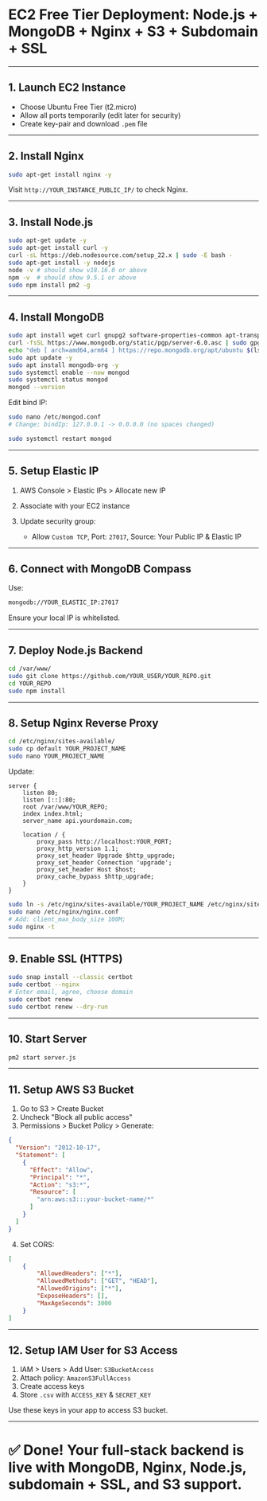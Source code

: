 # EC2 Free Tier Deployment: Node.js + MongoDB + Nginx + S3 + Subdomain + SSL

---

## 1. Launch EC2 Instance

* Choose Ubuntu Free Tier (t2.micro)
* Allow all ports temporarily (edit later for security)
* Create key-pair and download `.pem` file

---

## 2. Install Nginx

```bash
sudo apt-get install nginx -y
```

Visit `http://YOUR_INSTANCE_PUBLIC_IP/` to check Nginx.

---

## 3. Install Node.js

```bash
sudo apt-get update -y
sudo apt-get install curl -y
curl -sL https://deb.nodesource.com/setup_22.x | sudo -E bash -
sudo apt-get install -y nodejs
node -v # should show v18.16.0 or above
npm -v  # should show 9.5.1 or above
sudo npm install pm2 -g
```

---

## 4. Install MongoDB

```bash
sudo apt install wget curl gnupg2 software-properties-common apt-transport-https ca-certificates lsb-release
curl -fsSL https://www.mongodb.org/static/pgp/server-6.0.asc | sudo gpg --dearmor -o /etc/apt/trusted.gpg.d/mongodb-6.gpg
echo "deb [ arch=amd64,arm64 ] https://repo.mongodb.org/apt/ubuntu $(lsb_release -cs)/mongodb-org/6.0 multiverse" | sudo tee /etc/apt/sources.list.d/mongodb-org-6.0.list
sudo apt update -y
sudo apt install mongodb-org -y
sudo systemctl enable --now mongod
sudo systemctl status mongod
mongod --version
```

Edit bind IP:

```bash
sudo nano /etc/mongod.conf
# Change: bindIp: 127.0.0.1 -> 0.0.0.0 (no spaces changed)
```

```bash
sudo systemctl restart mongod
```

---

## 5. Setup Elastic IP

1. AWS Console > Elastic IPs > Allocate new IP
2. Associate with your EC2 instance
3. Update security group:

   * Allow `Custom TCP`, Port: `27017`, Source: Your Public IP & Elastic IP

---

## 6. Connect with MongoDB Compass

Use:

```txt
mongodb://YOUR_ELASTIC_IP:27017
```

Ensure your local IP is whitelisted.

---

## 7. Deploy Node.js Backend

```bash
cd /var/www/
sudo git clone https://github.com/YOUR_USER/YOUR_REPO.git
cd YOUR_REPO
sudo npm install
```

---

## 8. Setup Nginx Reverse Proxy

```bash
cd /etc/nginx/sites-available/
sudo cp default YOUR_PROJECT_NAME
sudo nano YOUR_PROJECT_NAME
```

Update:

```nginx
server {
    listen 80;
    listen [::]:80;
    root /var/www/YOUR_REPO;
    index index.html;
    server_name api.yourdomain.com;

    location / {
        proxy_pass http://localhost:YOUR_PORT;
        proxy_http_version 1.1;
        proxy_set_header Upgrade $http_upgrade;
        proxy_set_header Connection 'upgrade';
        proxy_set_header Host $host;
        proxy_cache_bypass $http_upgrade;
    }
}
```

```bash
sudo ln -s /etc/nginx/sites-available/YOUR_PROJECT_NAME /etc/nginx/sites-enabled/
sudo nano /etc/nginx/nginx.conf
# Add: client_max_body_size 100M;
sudo nginx -t
```

---

## 9. Enable SSL (HTTPS)

```bash
sudo snap install --classic certbot
sudo certbot --nginx
# Enter email, agree, choose domain
sudo certbot renew
sudo certbot renew --dry-run
```

---

## 10. Start Server

```bash
pm2 start server.js
```

---

## 11. Setup AWS S3 Bucket

1. Go to S3 > Create Bucket
2. Uncheck "Block all public access"
3. Permissions > Bucket Policy > Generate:

```json
{
  "Version": "2012-10-17",
  "Statement": [
    {
      "Effect": "Allow",
      "Principal": "*",
      "Action": "s3:*",
      "Resource": [
        "arn:aws:s3:::your-bucket-name/*"
      ]
    }
  ]
}
```

4. Set CORS:

```json
[
    {
        "AllowedHeaders": ["*"],
        "AllowedMethods": ["GET", "HEAD"],
        "AllowedOrigins": ["*"],
        "ExposeHeaders": [],
        "MaxAgeSeconds": 3000
    }
]
```

---

## 12. Setup IAM User for S3 Access

1. IAM > Users > Add User: `S3BucketAccess`
2. Attach policy: `AmazonS3FullAccess`
3. Create access keys
4. Store `.csv` with `ACCESS_KEY` & `SECRET_KEY`

Use these keys in your app to access S3 bucket.

---

# ✅ Done! Your full-stack backend is live with MongoDB, Nginx, Node.js, subdomain + SSL, and S3 support.

